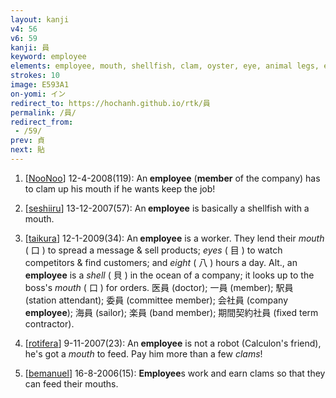 ```yaml
---
layout: kanji
v4: 56
v6: 59
kanji: 員
keyword: employee
elements: employee, mouth, shellfish, clam, oyster, eye, animal legs, eight
strokes: 10
image: E593A1
on-yomi: イン
redirect_to: https://hochanh.github.io/rtk/員
permalink: /員/
redirect_from:
 - /59/
prev: 貞
next: 貼
---
```


1) [<a href="http://kanji.koohii.com/profile/NooNoo">NooNoo</a>] 12-4-2008(119): An<strong> employee</strong> (<strong>member</strong> of the company) has to clam up his mouth if he wants keep the job!

2) [<a href="http://kanji.koohii.com/profile/seshiiru">seshiiru</a>] 13-12-2007(57): An<strong> employee</strong> is basically a shellfish with a mouth.

3) [<a href="http://kanji.koohii.com/profile/taikura">taikura</a>] 12-1-2009(34): An<strong> employee</strong> is a worker. They lend their <em>mouth</em> ( 口 ) to spread a message &amp; sell products; <em>eyes</em> ( 目 ) to watch competitors &amp; find customers; and <em>eight</em> ( 八 ) hours a day. Alt., an<strong> employee</strong> is a <em>shell</em> ( 貝 ) in the ocean of a company; it looks up to the boss&#039;s <em>mouth</em> ( 口 ) for orders. 医員 (doctor); 一員 (member); 駅員 (station attendant); 委員 (committee member); 会社員 (company<strong> employee</strong>); 海員 (sailor); 楽員 (band member); 期間契約社員 (fixed term contractor).

4) [<a href="http://kanji.koohii.com/profile/rotifera">rotifera</a>] 9-11-2007(23): An<strong> employee</strong> is not a robot (Calculon&#039;s friend), he&#039;s got a <em>mouth</em> to feed. Pay him more than a few <em>clams</em>!

5) [<a href="http://kanji.koohii.com/profile/bemanuel">bemanuel</a>] 16-8-2006(15): <strong>Employee</strong>s work and earn clams so that they can feed their mouths.

